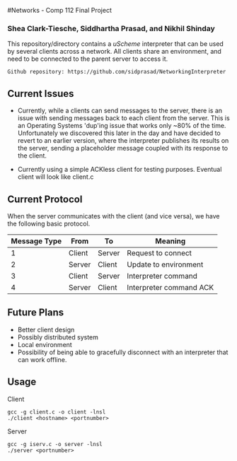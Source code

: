 #Networks - Comp 112 Final Project
### Shea Clark-Tiesche, Siddhartha Prasad, and Nikhil Shinday

This repository/directory contains a *uScheme* interpreter that can be used by
several clients across a network. All clients share an environment, and need to
 be connected to the parent server to access it.

    Github repository: https://github.com/sidprasad/NetworkingInterpreter


## Current Issues

- Currently, while a clients can send messages to the server, there is an
issue with sending messages back to each client from the server. This is an
Operating Systems 'dup'ing issue that works only ~80% of the time.
Unfortunately we discovered this later in the day and have decided to revert
to an earlier version, where the interpreter publishes its results on the
server, sending a placeholder message coupled with its response to the client.

- Currently using a simple ACKless client for testing purposes. Eventual
client will look like client.c

## Current Protocol

When the server communicates with the client (and vice versa), we have the
following basic protocol.

Message Type   | From  | To   | Meaning|
---------------|-------|------|--------
1              |Client |Server|Request to connect|
2              |Server |Client|Update to environment|
3              |Client |Server|Interpreter command|
4              |Server |Client|Interpreter command ACK |

## Future Plans

- Better client design
- Possibly distributed system
- Local environment
- Possibility of being able to gracefully disconnect with an interpreter
that can work offline.

## Usage

Client

    gcc -g client.c -o client -lnsl
    ./client <hostname> <portnumber>

Server

    gcc -g iserv.c -o server -lnsl
    ./server <portnumber>







